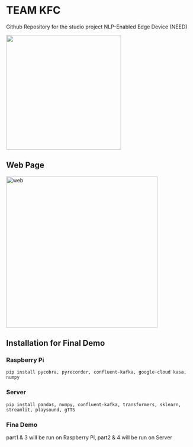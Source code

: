 # TEAM KFC

Github Repository for the studio project NLP-Enabled Edge Device (NEED)

<img src="https://user-images.githubusercontent.com/85330268/206613980-50876e02-7a6d-4639-af4b-cbcc12a135ff.png"  width="310"/>

## Web Page

<img width="409" alt="web" src="https://user-images.githubusercontent.com/106564466/219705550-838ffc7d-53dc-46a6-9347-dafc0675f1a7.png">

## Installation for Final Demo

### Raspberry Pi

```
pip install pycobra, pyrecorder, confluent-kafka, google-cloud kasa, numpy
```
### Server

```
pip install pandas, numpy, confluent-kafka, transformers, sklearn, streamlit, playsound, gTTS
```

### Fina Demo 

part1 & 3 will be run on Raspberry Pi, part2 & 4 will be run on Server
